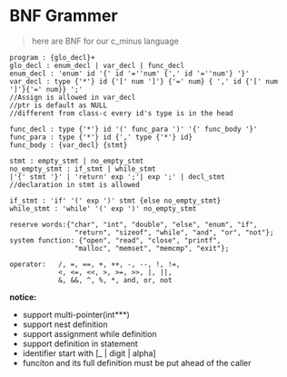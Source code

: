 # BNF Grammer

>here are BNF for our c_minus language

```
program : {glo_decl}+
glo_decl : enum_decl | var_decl | func_decl
enum_decl : 'enum' id '{' id '=''num' {',' id '=''num'} '}'
var_decl : type {'*'} id {'[' num ']'} {'=' num} { ',' id {'[' num ']'}{'=' num}} ';'
//Assign is allowed in var_decl
//ptr is default as NULL
//different from class-c every id's type is in the head

func_decl : type {'*'} id '(' func_para ')' '{' func_body '}'
func_para : type {'*'} id {',' type {'*'} id}
func_body : {var_decl} {stmt}

stmt : empty_stmt | no_empty_stmt
no_empty_stmt : if_stmt | while_stmt 
|'{' stmt '}' | 'return' exp ';'| exp ';' | decl_stmt
//declaration in stmt is allowed

if_stmt : 'if' '(' exp ')' stmt {else no_empty_stmt}
while_stmt : 'while' '(' exp ')' no_empty_stmt

reserve words:{"char", "int", "double", "else", "enum", "if", 
                "return", "sizeof", "while", "and", "or", "not"};
system function: {"open", "read", "close", "printf",
                "malloc", "memset", "memcmp", "exit"};

operator:   /, =, ==, +, ++, -, --, !, !=, 
            <, <=, <<, >, >=, >>, |, ||, 
            &, &&, ^, %, *, and, or, not
```

**notice:**  
- support multi-pointer(int***)
- support nest definition
- support assignment while definition
- support definition in statement
- identifier start with [_ | digit | alpha]
- funciton and its full definition must be put ahead of the caller
